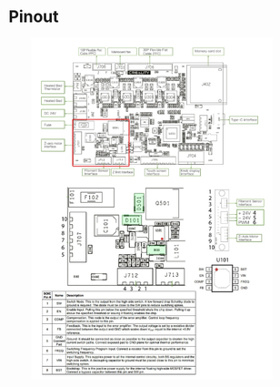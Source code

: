 # Pinout

<figure><img src="../../../.gitbook/assets/Ender3_pro_s1.webp" alt=""><figcaption></figcaption></figure>
